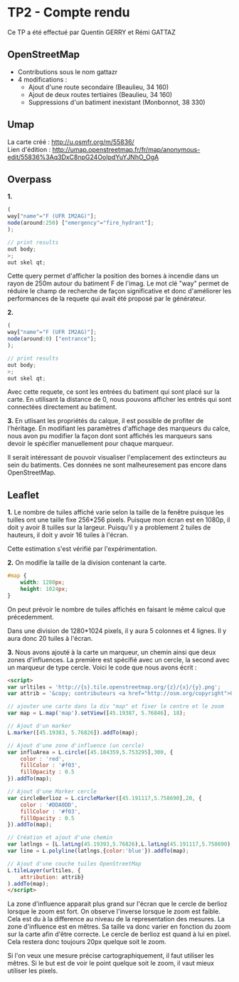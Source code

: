 # TP2 - Compte rendu
Ce TP a été effectué par Quentin GERRY et Rémi GATTAZ

## OpenStreetMap
- Contributions sous le nom gattazr
- 4 modifications :
    - Ajout d'une route secondaire (Beaulieu, 34 160)
    - Ajout de deux routes tertiaires (Beaulieu, 34 160)
    - Suppressions d'un batiment inexistant (Monbonnot, 38 330)

## Umap

La carte créé : http://u.osmfr.org/m/55836/<br>
Lien d'édition : http://umap.openstreetmap.fr/fr/map/anonymous-edit/55836%3Aq3DxC8npG24OoIpdYuYJNhO_OgA


## Overpass

**1.**
```js
(
way["name"="F (UFR IM2AG)"];
node(around:250) ["emergency"="fire_hydrant"];
);

// print results
out body;
>;
out skel qt;
```
Cette query permet d'afficher la position des bornes à incendie dans un rayon de 250m autour du batiment F de l'imag. Le mot clé "way" permet de réduire le champ de recherche de façon significative et donc d'améliorer les performances de la requete qui avait été proposé par le générateur.

**2.**
```js
(
way["name"="F (UFR IM2AG)"];
node(around:0) ["entrance"];
);

// print results
out body;
>;
out skel qt;
```

Avec cette requete, ce sont les entrées du batiment qui sont placé sur la carte. En utilisant la distance de 0, nous pouvons afficher les entrés qui sont connectées directement au batiment.

**3.**
En utlisant les propriétés du calque, il est possible de profiter de l'héritage. En modifiant les paramètres d'affichage des marqueurs du calce, nous avon pu modifier la façon dont sont affichés les marqueurs sans devoir le spécifier manuellement pour chaque marqueur.

Il serait intéressant de pouvoir visualiser l'emplacement des extincteurs au sein du batiments. Ces données ne sont malheuresement pas encore dans OpenStreetMap.

## Leaflet

**1.**
Le nombre de tuiles affiché varie selon la taille de la fenêtre puisque les tuilles ont une taille fixe  256*256 pixels. Puisque mon écran est en 1080p, il doit y avoir 8 tuilles sur la largeur. Puisqu'il y a problement 2 tuiles de hauteurs, il doit y avoir 16 tuiles à l'écran.

Cette estimation s'est vérifié par l'expérimentation.

**2.**
On modifie la taille de la division contenant la carte.
```css
#map {
    width: 1280px;
    height: 1024px;
}
```
On peut prévoir le nombre de tuiles affichés en faisant le même calcul que précedemment.

Dans une division de 1280*1024 pixels, il y aura 5 colonnes et 4 lignes. Il y aura donc 20 tuiles à l'écran.

**3.**
Nous avons ajouté à la carte un marqueur, un chemin ainsi que deux zones d'influences. La première est spécifié avec un cercle, la second avec un marqueur de type cercle. Voici le code que nous avons écrit :

```html
<script>
var urltiles = 'http://{s}.tile.openstreetmap.org/{z}/{x}/{y}.png';
var attrib = '&copy; contributeurs <a href="http://osm.org/copyright">OpenStreetMap</a>';

// ajouter une carte dans la div "map" et fixer le centre et le zoom
var map = L.map('map').setView([45.19387, 5.76846], 18);

// Ajout d'un marker
L.marker([45.19383, 5.76826]).addTo(map);

// Ajout d'une zone d'influence (un cercle)
var influArea = L.circle([45.184359,5.753295],300, {
    color : 'red',
    fillColor : '#f03',
    fillOpacity : 0.5
}).addTo(map);

// Ajout d'une Marker cercle
var circleBerlioz = L.circleMarker([45.191117,5.758690],20, {
    color : '#DDA0DD',
    fillColor : '#f03',
    fillOpacity : 0.5
}).addTo(map);

// Création et ajout d'une chemin
var latlngs = [L.latLng(45.19393,5.76826),L.latLng(45.191117,5.758690),L.latLng(45.184308,5.753764)];
var line = L.polyline(latlngs,{color:'blue'}).addTo(map);

// Ajout d'une couche tuiles OpenStreetMap
L.tileLayer(urltiles, {
    attribution: attrib}
).addTo(map);
</script>
```

La zone d'influence apparait plus grand sur l'écran que le cercle de berlioz lorsque le zoom est fort. On observe l'inverse lorsque le zoom est faible. Cela est du à la difference au niveau de la representation des mesures. La zone d'influence est en mêtres. Sa taille va donc varier en fonction du zoom sur la carte afin d'être correcte. Le cercle de berlioz est quand à lui en pixel. Cela restera donc toujours 20px quelque soit le zoom.

Si l'on veux une mesure précise cartographiquement, il faut utiliser les mêtres. Si le but est de voir le point quelque soit le zoom, il vaut mieux utiliser les pixels.
